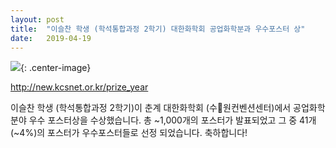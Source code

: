 ```yaml
---
layout: post
title:  "이슬찬 학생 (학석통합과정 2학기) 대한화학회 공업화학분과 우수포스터 상"
date:   2019-04-19
---
```


![](/images/2019-spring-kcs-poster-award-sclee.jpg){: .center-image}

http://new.kcsnet.or.kr/prize_year

이슬찬 학생 (학석통합과정 2학기)이 춘계 대한화학회 (수원컨벤션센터)에서 공업화학 분야 우수 포스터상을 수상했습니다. 총 ~1,000개의 포스터가 발표되었고 그 중 41개 (~4%)의 포스터가 우수포스터들로 선정 되었습니다. 축하합니다!

